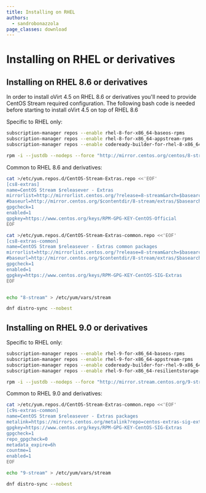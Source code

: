 ```yaml
---
title: Installing on RHEL
authors:
  - sandrobonazzola
page_classes: download
---
```


# Installing on RHEL or derivatives
## Installing on RHEL 8.6 or derivatives

In order to install oVirt 4.5 on RHEL 8.6 or derivatives you'll need to provide CentOS Stream required configuration.
The following bash code is needed before starting to install oVirt 4.5 on top of RHEL 8.6

Specific to RHEL only:
```bash
subscription-manager repos --enable rhel-8-for-x86_64-baseos-rpms
subscription-manager repos --enable rhel-8-for-x86_64-appstream-rpms
subscription-manager repos --enable codeready-builder-for-rhel-8-x86_64-rpms

rpm -i --justdb --nodeps --force "http://mirror.centos.org/centos/8-stream/BaseOS/$(rpm --eval '%_arch')/os/Packages/centos-stream-release-8.6-1.el8.noarch.rpm"
```

Common to RHEL 8.6 and derivatives:

```bash
cat >/etc/yum.repos.d/CentOS-Stream-Extras.repo <<'EOF'
[cs8-extras]
name=CentOS Stream $releasever - Extras
mirrorlist=http://mirrorlist.centos.org/?release=8-stream&arch=$basearch&repo=extras&infra=$infra
#baseurl=http://mirror.centos.org/$contentdir/8-stream/extras/$basearch/os/
gpgcheck=1
enabled=1
gpgkey=https://www.centos.org/keys/RPM-GPG-KEY-CentOS-Official
EOF

cat >/etc/yum.repos.d/CentOS-Stream-Extras-common.repo <<'EOF'
[cs8-extras-common]
name=CentOS Stream $releasever - Extras common packages
mirrorlist=http://mirrorlist.centos.org/?release=8-stream&arch=$basearch&repo=extras-extras-common
#baseurl=http://mirror.centos.org/$contentdir/8-stream/extras/$basearch/extras-common/
gpgcheck=1
enabled=1
gpgkey=https://www.centos.org/keys/RPM-GPG-KEY-CentOS-SIG-Extras
EOF


echo "8-stream" > /etc/yum/vars/stream

dnf distro-sync --nobest
```


## Installing on RHEL 9.0 or derivatives

Specific to RHEL only:
```bash
subscription-manager repos --enable rhel-9-for-x86_64-baseos-rpms
subscription-manager repos --enable rhel-9-for-x86_64-appstream-rpms
subscription-manager repos --enable codeready-builder-for-rhel-9-x86_64-rpms
subscription-manager repos --enable rhel-9-for-x86_64-resilientstorage-rpms

rpm -i --justdb --nodeps --force "http://mirror.stream.centos.org/9-stream/BaseOS/$(rpm --eval '%_arch')/os/Packages/centos-stream-release-9.0-12.el9.noarch.rpm"
```

Common to RHEL 9.0 and derivatives:

```bash
cat >/etc/yum.repos.d/CentOS-Stream-Extras-common.repo <<'EOF'
[c9s-extras-common]
name=CentOS Stream $releasever - Extras packages
metalink=https://mirrors.centos.org/metalink?repo=centos-extras-sig-extras-common-$stream&arch=$basearch&protocol=https,http
gpgkey=https://www.centos.org/keys/RPM-GPG-KEY-CentOS-SIG-Extras
gpgcheck=1
repo_gpgcheck=0
metadata_expire=6h
countme=1
enabled=1
EOF

echo "9-stream" > /etc/yum/vars/stream

dnf distro-sync --nobest
```
